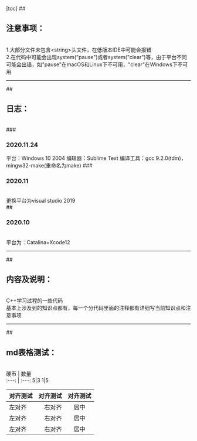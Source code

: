 [toc]
##<h2>注意事项：</h2>  
1.大部分文件未包含&lt;string&gt;头文件，在低版本IDE中可能会报错  
2.在代码中可能会出现system("pause")或者system("clear")等，由于平台不同可能会出错，如"pause"在macOS和Linux下不可用，"clear"在Windows下不可用  

---  
##<h2>日志：</h2>  
###<h3>2020.11.24</h3>
平台：Windows 10 2004
编辑器：Sublime Text
编译工具：gcc 9.2.0(tdm)，mingw32-make(重命名为make)
###<h3>2020.11</h3>  
更换平台为visual studio 2019  
##<h3>2020.10</h3>  
平台为：Catalina+Xcode12  
  
---
##<h2>内容及说明：</h2>  
C++学习过程的一些代码  
基本上涉及到的知识点都有，每一个分代码里面的注释都有详细写当前知识点和注意事项  
 
---  
##<h2>
md表格测试：</h2>  
硬币 | 数量  
:---: | :---:
5|3
1|5

对齐测试|对齐测试|对齐测试
---|---:|:---:
左对齐|右对齐|居中
左对齐|右对齐|居中
左对齐|右对齐|居中



